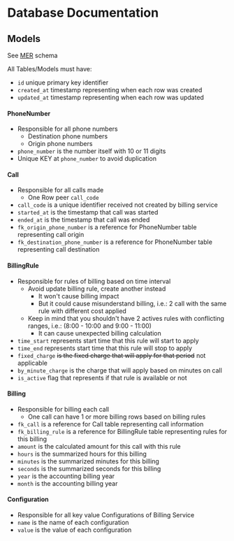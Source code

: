# Database Documentation

## Models

See [MER](MER.pdf) schema

All Tables/Models must have:
* `id` unique primary key identifier
* `created_at` timestamp representing when each row was created
* `updated_at` timestamp representing when each row was updated

#### PhoneNumber

* Responsible for all phone numbers
  * Destination phone numbers
  * Origin phone numbers
* `phone_number` is the number itself with 10 or 11 digits
* Unique KEY at `phone_number` to avoid duplication

#### Call

* Responsible for all calls made
  * One Row peer `call_code`
* `call_code` is a unique identifier received not created by billing service
* `started_at` is the timestamp that call was started
* `ended_at` is the timestamp that call was ended
* `fk_origin_phone_number` is a reference for PhoneNumber table representing call origin
* `fk_destination_phone_number` is a reference for PhoneNumber table representing call destination

#### BillingRule

* Responsible for rules of billing based on time interval
  * Avoid update billing rule, create another instead
    * It won't cause billing impact
    * But it could cause misunderstand billing, i.e.: 2 call with the same rule with different cost applied
  * Keep in mind that you shouldn't have 2 actives rules with conflicting ranges, i.e.: (8:00 - 10:00 and 9:00 - 11:00)
    * It can cause unexpected billing calculation
* `time_start` represents start time that this rule will start to apply
* `time_end` represents start time that this rule will stop to apply
* `fixed_charge` ~~is the fixed charge that will apply for that period~~ not applicable
* `by_minute_charge` is the charge that will apply based on minutes on call
* `is_active` flag that represents if that rule is available or not

#### Billing

* Responsible for billing each call
  * One call can have 1 or more billing rows based on billing rules
* `fk_call` is a reference for Call table representing call information
* `fk_billing_rule` is a reference for BillingRule table representing rules for this billing
* `amount` is the calculated amount for this call with this rule
* `hours` is the summarized hours for this billing
* `minutes` is the summarized minutes for this billing
* `seconds` is the summarized seconds for this billing
* `year` is the accounting billing year
* `month` is the accounting billing year

#### Configuration

* Responsible for all key value Configurations of Billing Service
* `name` is the name of each configuration
* `value` is the value of each configuration
